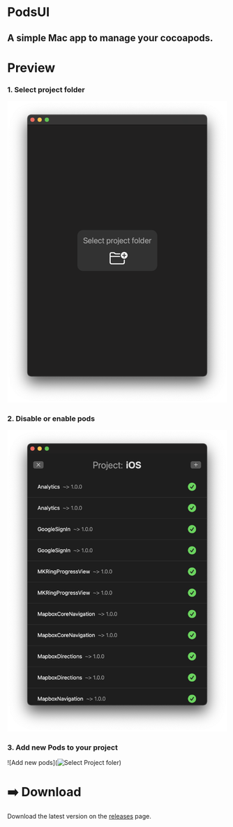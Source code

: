 # PodsUI
## A simple Mac app to manage your cocoapods.

# Preview

### 1. Select project folder
![Select Project folder](https://github.com/RomanEsin/PodsUI/blob/main/openfile.png)

### 2. Disable or enable pods
![Opened project](https://github.com/RomanEsin/PodsUI/blob/main/project.png)

### 3. Add new Pods to your project
![Add new pods](![Select Project foler](https://github.com/RomanEsin/PodsUI/blob/main/newpods.png))
 
# ➡️ Download

Download the latest version on the [releases](https://github.com/RomanEsin/PodsUI/releases) page.
